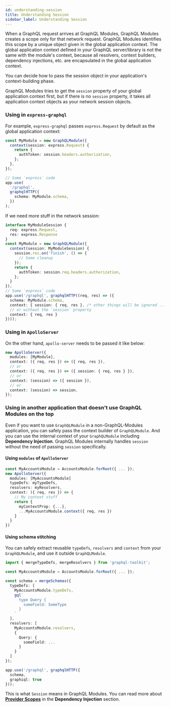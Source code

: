 ```yaml
---
id: understanding-session
title: Understanding Session
sidebar_label: Understanding Session
---
```


When a GraphQL request arrives at GraphQL Modules, GraphQL Modules creates a scope only for that network request.
GraphQL Modules identifies this scope by a unique object given in the global application context.
The global application context defined in your GraphQL server/library is not the same with the module's context, because all resolvers, context builders, dependency injections, etc. are encapsulated in the global application context.

You can decide how to pass the session object in your application's context-building phase.

GraphQL Modules tries to get the `session` property of your global application context first, but if there is no `session` property, it takes all application context objects as your network session objects.

### Using in `express-graphql`

For example, `express-graphql` passes `express.Request` by default as the global application context:

```typescript
const MyModule = new GraphQLModule({
  context(session: express.Request) {
    return {
      authToken: session.headers.authorization,
    };
  },
});

// Some `express` code
app.use(
  '/graphql',
  graphqlHTTP({
    schema: MyModule.schema,
  })
);
```

If we need more stuff in the network session:

```typescript
interface MyModuleSession {
  req: express.Request,
  res: express.Response
}
const MyModule = new GraphQLModule({
  context(session: MyModuleSession) {
    session.res.on('finish', () => {
      // Some cleanup
    });
    return {
      authToken: session.req.headers.authorization,
    };
  }
});
// Some `express` code
app.use('/graphql', graphqlHTTP((req, res) => ({
  schema: MyModule.schema,
  context: { session: { req, res }, /* other things will be ignored ... */ }
  // or without the `session` property
  context: { req, res }
})));
```

### Using in `ApolloServer`

On the other hand, `apollo-server` needs to be passed it like below:

```typescript
new ApolloServer({
  modules: [MyModule],
  context: ({ req, res }) => ({ req, res }),
  // or
  context: ({ req, res }) => ({ session: { req, res } }),
  // or
  context: (session) => ({ session }),
  // or
  context: (session) => session,
});
```

### Using in another application that doesn't use GraphQL Modules on the top

Even if you want to use `GraphQLModule` in a non-GraphQL-Modules application, you can safely pass the context builder of `GraphQLModule`.
And you can use the internal context of your `GraphQLModule` including **Dependency Injection**.
GraphQL Modules internally handles `session` without the need of passing `session` specifically.

#### Using `modules` of `ApolloServer`

```typescript
const MyAccountsModule = AccountsModule.forRoot({ ... });
new ApolloServer({
  modules: [MyAccountsModule]
  typeDefs: myTypeDefs,
  resolvers: myResolvers,
  context: ({ req, res }) => {
    // My context stuff
    return {
      myContextProp: {...},
      ...MyAccountsModule.context({ req, res })
    }
  }
})
```

#### Using schema stitching

You can safely extract reusable `typeDefs`, `resolvers` and `context` from your `GraphQLModule`, and use it outside `GraphQLModule`.

```typescript
import { mergeTypeDefs, mergeResolvers } from 'graphql-toolkit';

const MyAccountsModule = AccountsModule.forRoot({ ... });

const schema = mergeSchemas({
  typeDefs: [
    MyAccountsModule.typeDefs,
    gql`
      type Query {
        someField: SomeType
      }
    `
  ],
  resolvers: [
    MyAccountsModule.resolvers,
    {
      Query: {
        someField: ...
      }
    }
  ]
});

app.use('/graphql', graphqlHTTP({
  schema,
  graphiql: true
}));
```

This is what `Session` means in GraphQL Modules.
You can read more about **[Provider Scopes](./dependency-injection.md#provider-scopes)** in the **Dependency Injection** section.
